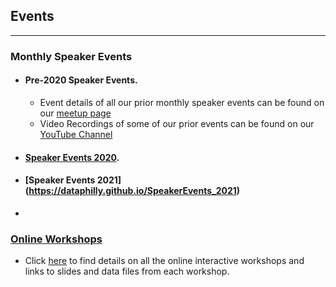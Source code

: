 ## Events

---

### Monthly Speaker Events 
  * #### Pre-2020 Speaker Events. 
     * Event details of all our prior monthly speaker events can be found on our [meetup page](https://www.meetup.com/DataPhilly/events/past/)
     * Video Recordings of some of our prior events can be found on our [YouTube Channel](https://www.youtube.com/channel/UCvwDejnW-Q49xEb667JqS-g)
  * #### [Speaker Events 2020](https://dataphilly.github.io/SpeakerEvents_2020/). 
  * #### [Speaker Events 2021] (https://dataphilly.github.io/SpeakerEvents_2021)
  * 
### [Online Workshops](https://dataphilly.github.io/Workshops/)
  * Click [here](https://dataphilly.github.io/Workshops/) to find details on all the online interactive workshops and links to slides and data files from each workshop.

